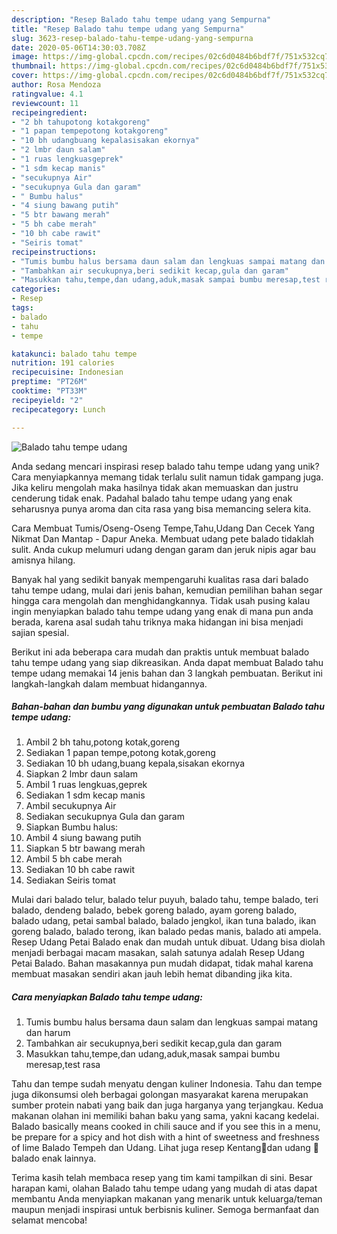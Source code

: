 ```yaml
---
description: "Resep Balado tahu tempe udang yang Sempurna"
title: "Resep Balado tahu tempe udang yang Sempurna"
slug: 3623-resep-balado-tahu-tempe-udang-yang-sempurna
date: 2020-05-06T14:30:03.708Z
image: https://img-global.cpcdn.com/recipes/02c6d0484b6bdf7f/751x532cq70/balado-tahu-tempe-udang-foto-resep-utama.jpg
thumbnail: https://img-global.cpcdn.com/recipes/02c6d0484b6bdf7f/751x532cq70/balado-tahu-tempe-udang-foto-resep-utama.jpg
cover: https://img-global.cpcdn.com/recipes/02c6d0484b6bdf7f/751x532cq70/balado-tahu-tempe-udang-foto-resep-utama.jpg
author: Rosa Mendoza
ratingvalue: 4.1
reviewcount: 11
recipeingredient:
- "2 bh tahupotong kotakgoreng"
- "1 papan tempepotong kotakgoreng"
- "10 bh udangbuang kepalasisakan ekornya"
- "2 lmbr daun salam"
- "1 ruas lengkuasgeprek"
- "1 sdm kecap manis"
- "secukupnya Air"
- "secukupnya Gula dan garam"
- " Bumbu halus"
- "4 siung bawang putih"
- "5 btr bawang merah"
- "5 bh cabe merah"
- "10 bh cabe rawit"
- "Seiris tomat"
recipeinstructions:
- "Tumis bumbu halus bersama daun salam dan lengkuas sampai matang dan harum"
- "Tambahkan air secukupnya,beri sedikit kecap,gula dan garam"
- "Masukkan tahu,tempe,dan udang,aduk,masak sampai bumbu meresap,test rasa"
categories:
- Resep
tags:
- balado
- tahu
- tempe

katakunci: balado tahu tempe 
nutrition: 191 calories
recipecuisine: Indonesian
preptime: "PT26M"
cooktime: "PT33M"
recipeyield: "2"
recipecategory: Lunch

---
```



![Balado tahu tempe udang](https://img-global.cpcdn.com/recipes/02c6d0484b6bdf7f/751x532cq70/balado-tahu-tempe-udang-foto-resep-utama.jpg)

Anda sedang mencari inspirasi resep balado tahu tempe udang yang unik? Cara menyiapkannya memang tidak terlalu sulit namun tidak gampang juga. Jika keliru mengolah maka hasilnya tidak akan memuaskan dan justru cenderung tidak enak. Padahal balado tahu tempe udang yang enak seharusnya punya aroma dan cita rasa yang bisa memancing selera kita.

Cara Membuat Tumis/Oseng-Oseng Tempe,Tahu,Udang Dan Cecek Yang Nikmat Dan Mantap - Dapur Aneka. Membuat udang pete balado tidaklah sulit. Anda cukup melumuri udang dengan garam dan jeruk nipis agar bau amisnya hilang.

Banyak hal yang sedikit banyak mempengaruhi kualitas rasa dari balado tahu tempe udang, mulai dari jenis bahan, kemudian pemilihan bahan segar hingga cara mengolah dan menghidangkannya. Tidak usah pusing kalau ingin menyiapkan balado tahu tempe udang yang enak di mana pun anda berada, karena asal sudah tahu triknya maka hidangan ini bisa menjadi sajian spesial.


Berikut ini ada beberapa cara mudah dan praktis untuk membuat balado tahu tempe udang yang siap dikreasikan. Anda dapat membuat Balado tahu tempe udang memakai 14 jenis bahan dan 3 langkah pembuatan. Berikut ini langkah-langkah dalam membuat hidangannya.

<!--inarticleads1-->

##### Bahan-bahan dan bumbu yang digunakan untuk pembuatan Balado tahu tempe udang:

1. Ambil 2 bh tahu,potong kotak,goreng
1. Sediakan 1 papan tempe,potong kotak,goreng
1. Sediakan 10 bh udang,buang kepala,sisakan ekornya
1. Siapkan 2 lmbr daun salam
1. Ambil 1 ruas lengkuas,geprek
1. Sediakan 1 sdm kecap manis
1. Ambil secukupnya Air
1. Sediakan secukupnya Gula dan garam
1. Siapkan  Bumbu halus:
1. Ambil 4 siung bawang putih
1. Siapkan 5 btr bawang merah
1. Ambil 5 bh cabe merah
1. Sediakan 10 bh cabe rawit
1. Sediakan Seiris tomat


Mulai dari balado telur, balado telur puyuh, balado tahu, tempe balado, teri balado, dendeng balado, bebek goreng balado, ayam goreng balado, balado udang, petai sambal balado, balado jengkol, ikan tuna balado, ikan goreng balado, balado terong, ikan balado pedas manis, balado ati ampela. Resep Udang Petai Balado enak dan mudah untuk dibuat. Udang bisa diolah menjadi berbagai macam masakan, salah satunya adalah Resep Udang Petai Balado. Bahan masakannya pun mudah didapat, tidak mahal karena membuat masakan sendiri akan jauh lebih hemat dibanding jika kita. 

<!--inarticleads2-->

##### Cara menyiapkan Balado tahu tempe udang:

1. Tumis bumbu halus bersama daun salam dan lengkuas sampai matang dan harum
1. Tambahkan air secukupnya,beri sedikit kecap,gula dan garam
1. Masukkan tahu,tempe,dan udang,aduk,masak sampai bumbu meresap,test rasa


Tahu dan tempe sudah menyatu dengan kuliner Indonesia. Tahu dan tempe juga dikonsumsi oleh berbagai golongan masyarakat karena merupakan sumber protein nabati yang baik dan juga harganya yang terjangkau. Kedua makanan olahan ini memiliki bahan baku yang sama, yakni kacang kedelai. Balado basically means cooked in chili sauce and if you see this in a menu, be prepare for a spicy and hot dish with a hint of sweetness and freshness of lime Balado Tempeh dan Udang. Lihat juga resep Kentang🥔dan udang 🦐 balado enak lainnya. 

Terima kasih telah membaca resep yang tim kami tampilkan di sini. Besar harapan kami, olahan Balado tahu tempe udang yang mudah di atas dapat membantu Anda menyiapkan makanan yang menarik untuk keluarga/teman maupun menjadi inspirasi untuk berbisnis kuliner. Semoga bermanfaat dan selamat mencoba!
